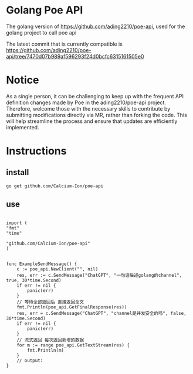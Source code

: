 # Golang Poe API
The golang version of https://github.com/ading2210/poe-api, used for the golang project to call poe api


The latest commit that is currently compatible is https://github.com/ading2210/poe-api/tree/7470d07b989af596293f24d0bcfc6315161505e0

# Notice
As a single person, it can be challenging to keep up with the frequent API definition changes made by Poe in the ading2210/poe-api project. Therefore, 
welcome those with the necessary skills to contribute by submitting modifications directly via MR, rather than forking the code. 
This will help streamline the process and ensure that updates are efficiently implemented.

# Instructions

## install

```bash
go get github.com/Calcium-Ion/poe-api
```

## use

```golang

import (
"fmt"
"time"

"github.com/Calcium-Ion/poe-api"
)


func ExampleSendMessage() {
	c := poe_api.NewClient("", nil)
	res, err := c.SendMessage("ChatGPT", "一句话描述golang的channel", true, 30*time.Second)
	if err != nil {
		panic(err)
	}
	// 等待全部返回后 直接返回全文
	fmt.Println(poe_api.GetFinalResponse(res))
	res, err = c.SendMessage("ChatGPT", "channel是并发安全的吗", false, 30*time.Second)
	if err != nil {
		panic(err)
	}
	// 流式返回 每次返回新增的数据
	for m := range poe_api.GetTextStream(res) {
		fmt.Println(m)
	}
	// output: 
}
```

